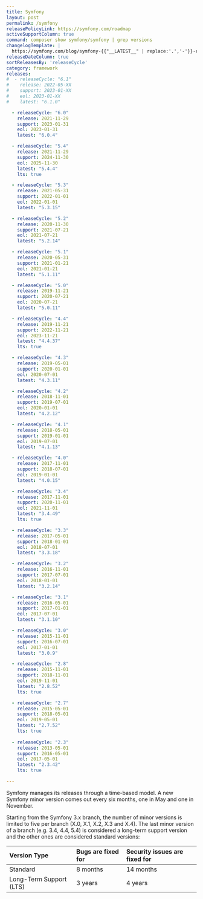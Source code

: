 ```yaml
---
title: Symfony
layout: post
permalink: /symfony
releasePolicyLink: https://symfony.com/roadmap
activeSupportColumn: true
command: composer show symfony/symfony | grep versions
changelogTemplate: |
  https://symfony.com/blog/symfony-{{"__LATEST__" | replace:'.','-'}}-released
releaseDateColumn: true
sortReleasesBy: 'releaseCycle'
category: framework
releases:
#  - releaseCycle: "6.1"
#    release: 2022-05-XX
#    support: 2023-01-XX
#    eol: 2023-01-XX
#    latest: "6.1.0"

  - releaseCycle: "6.0"
    release: 2021-11-29
    support: 2023-01-31
    eol: 2023-01-31
    latest: "6.0.4"

  - releaseCycle: "5.4"
    release: 2021-11-29
    support: 2024-11-30
    eol: 2025-11-30
    latest: "5.4.4"
    lts: true

  - releaseCycle: "5.3"
    release: 2021-05-31
    support: 2022-01-01
    eol: 2022-01-01
    latest: "5.3.15"

  - releaseCycle: "5.2"
    release: 2020-11-30
    support: 2021-07-21
    eol: 2021-07-21
    latest: "5.2.14"

  - releaseCycle: "5.1"
    release: 2020-05-31
    support: 2021-01-21
    eol: 2021-01-21
    latest: "5.1.11"

  - releaseCycle: "5.0"
    release: 2019-11-21
    support: 2020-07-21
    eol: 2020-07-21
    latest: "5.0.11"

  - releaseCycle: "4.4"
    release: 2019-11-21
    support: 2022-11-21
    eol: 2023-11-21
    latest: "4.4.37"
    lts: true

  - releaseCycle: "4.3"
    release: 2019-05-01
    support: 2020-01-01
    eol: 2020-07-01
    latest: "4.3.11"

  - releaseCycle: "4.2"
    release: 2018-11-01
    support: 2019-07-01
    eol: 2020-01-01
    latest: "4.2.12"

  - releaseCycle: "4.1"
    release: 2018-05-01
    support: 2019-01-01
    eol: 2019-07-01
    latest: "4.1.13"

  - releaseCycle: "4.0"
    release: 2017-11-01
    support: 2018-07-01
    eol: 2019-01-01
    latest: "4.0.15"

  - releaseCycle: "3.4"
    release: 2017-11-01
    support: 2020-11-01
    eol: 2021-11-01
    latest: "3.4.49"
    lts: true

  - releaseCycle: "3.3"
    release: 2017-05-01
    support: 2018-01-01
    eol: 2018-07-01
    latest: "3.3.18"

  - releaseCycle: "3.2"
    release: 2016-11-01
    support: 2017-07-01
    eol: 2018-01-01
    latest: "3.2.14"

  - releaseCycle: "3.1"
    release: 2016-05-01
    support: 2017-01-01
    eol: 2017-07-01
    latest: "3.1.10"

  - releaseCycle: "3.0"
    release: 2015-11-01
    support: 2016-07-01
    eol: 2017-01-01
    latest: "3.0.9"

  - releaseCycle: "2.8"
    release: 2015-11-01
    support: 2018-11-01
    eol: 2019-11-01
    latest: "2.8.52"
    lts: true

  - releaseCycle: "2.7"
    release: 2015-05-01
    support: 2018-05-01
    eol: 2019-05-01
    latest: "2.7.52"
    lts: true
 
  - releaseCycle: "2.3"
    release: 2013-05-01
    support: 2016-05-01
    eol: 2017-05-01
    latest: "2.3.42"
    lts: true

---
```


Symfony manages its releases through a time-based model. A new Symfony minor version comes out every six months, one in May and one in November.

Starting from the Symfony 3.x branch, the number of minor versions is limited to five per branch (X.0, X.1, X.2, X.3 and X.4). The last minor version of a branch (e.g. 3.4, 4.4, 5.4) is considered a long-term support version and the other ones are considered standard versions:

| Version Type            | Bugs are fixed for | Security issues are fixed for |
| :---------------------- | :----------------- | :---------------------------- |
| Standard                | 8 months           | 14 months                     |
| Long-Term Support (LTS) | 3 years            | 4 years                       |
